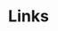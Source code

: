 ---
layout: "links"
searchHidden: true
title: "Links"
description: ""
url: "/links/"
summary: links
links:
  - title: "Blog"
    name: "link"
    url: "/"
  - title: "Github"
    name: "github"
    url: "https://github.com/qutrits"
  - title: "Telegram"
    name: "telegram"
    url: "https://t.me/qu_bits"
  - title: "RSS"
    name: "rss"
    url: "/index.xml"
  - title: "Contact Me"
    name: "email"
    url: "mailto:terro21c@gmail.com"
  - name: ""
    url: ""
  - name: ""
    url: ""
  - name: ""
    url: ""
  - name: ""
    url: ""
  - name: ""
    url: ""
---
